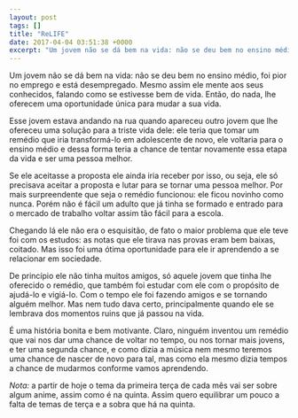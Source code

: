 ```yaml
---
layout: post
tags: []
title: "ReLIFE"
date: 2017-04-04 03:51:38 +0000
excerpt: "Um jovem não se dá bem na vida: não se deu bem no ensino médio, foi pior no emprego e está desempregado. Mesmo assim ele mente aos seus..."
---
```


Um jovem não se dá bem na vida: não se deu bem no ensino médio, foi pior no emprego e está desempregado. Mesmo assim ele mente aos seus conhecidos, falando como se estivesse bem de vida. Então, do nada, lhe oferecem uma oportunidade única para mudar a sua vida.

Esse jovem estava andando na rua quando apareceu outro jovem que lhe ofereceu uma solução para a triste vida dele: ele teria que tomar um remédio que iria transformá-lo em adolescente de novo, ele voltaria para o ensino médio e dessa forma teria a chance de tentar novamente essa etapa da vida e ser uma pessoa melhor.

Se ele aceitasse a proposta ele ainda iria receber por isso, ou seja, ele só precisava aceitar a proposta e lutar para se tornar uma pessoa melhor. Por mais surpreendente que seja o remédio funcionou: ele ficou novinho como nunca. Porém não é fácil um adulto que já tinha se formado e entrado para o mercado de trabalho voltar assim tão fácil para a escola.

Chegando lá ele não era o esquisitão, de fato o maior problema que ele teve foi com os estudos: as notas que ele tirava nas provas eram bem baixas, coitado. Mas isso foi uma ótima oportunidade para ele ir aprendendo a se relacionar em sociedade.

De princípio ele não tinha muitos amigos, só aquele jovem que tinha lhe oferecido o remédio, que também foi estudar com ele com o propósito de ajudá-lo e vigiá-lo. Com o tempo ele foi fazendo amigos e se tornando alguém melhor. Mas nem tudo dava certo, principalmente quando ele se lembrava dos momentos ruins que já passou na vida.

É uma história bonita e bem motivante. Claro, ninguém inventou um remédio que vai nos dar uma chance de voltar no tempo, ou nos tornar mais jovens, e ter uma segunda chance, e como dizia a música nem mesmo teremos uma chance de nascer de novo para tal, mas como ela mesmo dizia tempos a chance de mudarmos conforme vamos aprendendo.

*Nota:* a partir de hoje o tema da primeira terça de cada mês vai ser sobre algum anime, assim como é na quinta. Assim quero equilibrar um pouco a falta de temas de terça e a sobra que há na quinta.